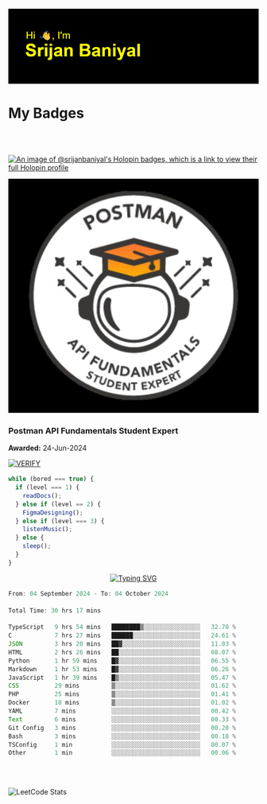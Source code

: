 ![Header](./header.png)

# My Badges

<Br />
<Br />

[![An image of @srijanbaniyal's Holopin badges, which is a link to view their full Holopin profile](https://holopin.me/srijanbaniyal)](https://holopin.io/@srijanbaniyal)

[![Postman API Fundamentals Student Expert](/Postman.jpeg)](https://api.badgr.io/public/assertions/r9BLLy0oTfKJBbkGuDI1zA)

### Postman API Fundamentals Student Expert

**Awarded:** 24-Jun-2024

[![VERIFY](https://img.shields.io/badge/VERIFY-blue)](https://badgecheck.io?url=https%3A%2F%2Fapi.badgr.io%2Fpublic%2Fassertions%2Fr9BLLy0oTfKJBbkGuDI1zA)

```javascript
while (bored === true) {
  if (level === 1) {
    readDocs();
  } else if (level == 2) {
    FigmaDesigning();
  } else if (level === 3) {
    listenMusic();
  } else {
    sleep();
  }
}
```

<p align="center">
  <a href="https://git.io/typing-svg"><img src="https://readme-typing-svg.demolab.com?font=Tilt+Prism&size=30&pause=1000&color=0FF75B&center=true&vCenter=true&width=800&height=80&lines=Time+spent+on+various+Programming+languages" alt="Typing SVG" /></a>
</p>

<!--START_SECTION:waka-->

```TypeScript
From: 04 September 2024 - To: 04 October 2024

Total Time: 30 hrs 17 mins

TypeScript   9 hrs 54 mins   ████████▒░░░░░░░░░░░░░░░░   32.70 %
C            7 hrs 27 mins   ██████░░░░░░░░░░░░░░░░░░░   24.61 %
JSON         3 hrs 20 mins   ██▓░░░░░░░░░░░░░░░░░░░░░░   11.03 %
HTML         2 hrs 26 mins   ██░░░░░░░░░░░░░░░░░░░░░░░   08.07 %
Python       1 hr 59 mins    █▓░░░░░░░░░░░░░░░░░░░░░░░   06.55 %
Markdown     1 hr 53 mins    █▓░░░░░░░░░░░░░░░░░░░░░░░   06.26 %
JavaScript   1 hr 39 mins    █▒░░░░░░░░░░░░░░░░░░░░░░░   05.47 %
CSS          29 mins         ▒░░░░░░░░░░░░░░░░░░░░░░░░   01.62 %
PHP          25 mins         ▒░░░░░░░░░░░░░░░░░░░░░░░░   01.41 %
Docker       18 mins         ▒░░░░░░░░░░░░░░░░░░░░░░░░   01.02 %
YAML         7 mins          ░░░░░░░░░░░░░░░░░░░░░░░░░   00.42 %
Text         6 mins          ░░░░░░░░░░░░░░░░░░░░░░░░░   00.33 %
Git Config   3 mins          ░░░░░░░░░░░░░░░░░░░░░░░░░   00.20 %
Bash         3 mins          ░░░░░░░░░░░░░░░░░░░░░░░░░   00.18 %
TSConfig     1 min           ░░░░░░░░░░░░░░░░░░░░░░░░░   00.07 %
Other        1 min           ░░░░░░░░░░░░░░░░░░░░░░░░░   00.06 %
```

<!--END_SECTION:waka-->

<Br />
<Br />

![LeetCode Stats](https://leetcard.jacoblin.cool/Srijan-Baniyal?theme=dark&font=Rasa&ext=contest)

